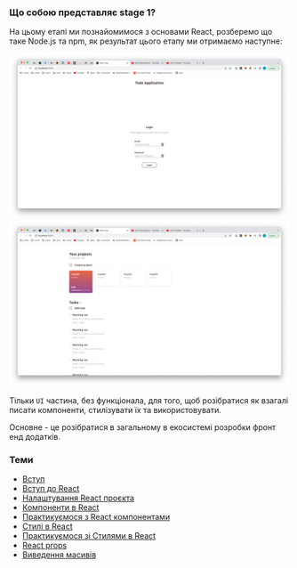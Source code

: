 ### Що собою представляє stage 1?
На цьому етапі ми познайомимося з основами React, розберемо що таке Node.js та npm, як результат цього етапу ми отримаємо наступне:

<img src="./assets/main-1.png">
<img src="./assets/main-2.png">

Тільки `UI` частина, без функціонала, для того, щоб розібратися як взагалі писати компоненти, стилізувати їх та використовувати.

Основне - це розібратися в загальному в екосистемі розробки фронт енд додатків.

### Теми
- [Вступ](./intro.md)
- [Вступ до React](./react-intro.md)
- [Налаштування React проєкта](./react-project-setup.md)
- [Компоненти в React](./react-components.md)
- [Практикуємося з React компонентами](./react-component-practice.md)
- [Стилі в React](./react-styles.md)
- [Практикуємося зі Стилями в React](./react-styles.practice.md)
- [React props](./react-props.md)
- [Виведення масивів](./react-array.md)
